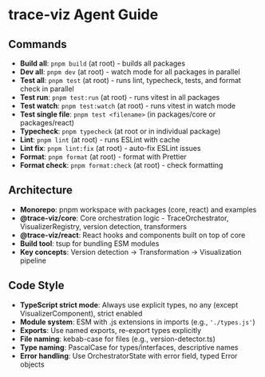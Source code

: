# trace-viz Agent Guide

## Commands

- **Build all**: `pnpm build` (at root) - builds all packages
- **Dev all**: `pnpm dev` (at root) - watch mode for all packages in parallel
- **Test all**: `pnpm test` (at root) - runs lint, typecheck, tests, and format check in parallel
- **Test run**: `pnpm test:run` (at root) - runs vitest in all packages
- **Test watch**: `pnpm test:watch` (at root) - runs vitest in watch mode
- **Test single file**: `pnpm test <filename>` (in packages/core or packages/react)
- **Typecheck**: `pnpm typecheck` (at root or in individual package)
- **Lint**: `pnpm lint` (at root) - runs ESLint with cache
- **Lint fix**: `pnpm lint:fix` (at root) - auto-fix ESLint issues
- **Format**: `pnpm format` (at root) - format with Prettier
- **Format check**: `pnpm format:check` (at root) - check formatting

## Architecture

- **Monorepo**: pnpm workspace with packages (core, react) and examples
- **@trace-viz/core**: Core orchestration logic - TraceOrchestrator, VisualizerRegistry, version detection, transformers
- **@trace-viz/react**: React hooks and components built on top of core
- **Build tool**: tsup for bundling ESM modules
- **Key concepts**: Version detection → Transformation → Visualization pipeline

## Code Style

- **TypeScript strict mode**: Always use explicit types, no any (except VisualizerComponent), strict enabled
- **Module system**: ESM with .js extensions in imports (e.g., `'./types.js'`)
- **Exports**: Use named exports, re-export types explicitly
- **File naming**: kebab-case for files (e.g., version-detector.ts)
- **Type naming**: PascalCase for types/interfaces, descriptive names
- **Error handling**: Use OrchestratorState with error field, typed Error objects
